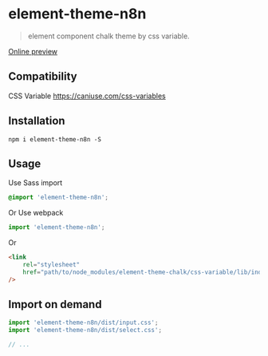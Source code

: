# element-theme-n8n

> element component chalk theme by css variable.

[Online preview](https://n8n-io.github.io/element-theme-n8n/)

## Compatibility

CSS Variable
https://caniuse.com/css-variables

## Installation

```shell
npm i element-theme-n8n -S
```

## Usage

Use Sass import

```css
@import 'element-theme-n8n';
```

Or Use webpack

```javascript
import 'element-theme-n8n';
```

Or

```html
<link
	rel="stylesheet"
	href="path/to/node_modules/element-theme-chalk/css-variable/lib/index.css"
/>
```

## Import on demand

```javascript
import 'element-theme-n8n/dist/input.css';
import 'element-theme-n8n/dist/select.css';

// ...
```

